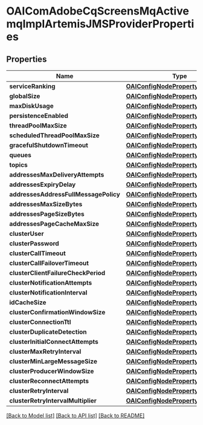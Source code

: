 # OAIComAdobeCqScreensMqActivemqImplArtemisJMSProviderProperties

## Properties
Name | Type | Description | Notes
------------ | ------------- | ------------- | -------------
**serviceRanking** | [**OAIConfigNodePropertyInteger***](OAIConfigNodePropertyInteger.md) |  | [optional] 
**globalSize** | [**OAIConfigNodePropertyInteger***](OAIConfigNodePropertyInteger.md) |  | [optional] 
**maxDiskUsage** | [**OAIConfigNodePropertyInteger***](OAIConfigNodePropertyInteger.md) |  | [optional] 
**persistenceEnabled** | [**OAIConfigNodePropertyBoolean***](OAIConfigNodePropertyBoolean.md) |  | [optional] 
**threadPoolMaxSize** | [**OAIConfigNodePropertyInteger***](OAIConfigNodePropertyInteger.md) |  | [optional] 
**scheduledThreadPoolMaxSize** | [**OAIConfigNodePropertyInteger***](OAIConfigNodePropertyInteger.md) |  | [optional] 
**gracefulShutdownTimeout** | [**OAIConfigNodePropertyInteger***](OAIConfigNodePropertyInteger.md) |  | [optional] 
**queues** | [**OAIConfigNodePropertyArray***](OAIConfigNodePropertyArray.md) |  | [optional] 
**topics** | [**OAIConfigNodePropertyArray***](OAIConfigNodePropertyArray.md) |  | [optional] 
**addressesMaxDeliveryAttempts** | [**OAIConfigNodePropertyInteger***](OAIConfigNodePropertyInteger.md) |  | [optional] 
**addressesExpiryDelay** | [**OAIConfigNodePropertyInteger***](OAIConfigNodePropertyInteger.md) |  | [optional] 
**addressesAddressFullMessagePolicy** | [**OAIConfigNodePropertyDropDown***](OAIConfigNodePropertyDropDown.md) |  | [optional] 
**addressesMaxSizeBytes** | [**OAIConfigNodePropertyInteger***](OAIConfigNodePropertyInteger.md) |  | [optional] 
**addressesPageSizeBytes** | [**OAIConfigNodePropertyInteger***](OAIConfigNodePropertyInteger.md) |  | [optional] 
**addressesPageCacheMaxSize** | [**OAIConfigNodePropertyInteger***](OAIConfigNodePropertyInteger.md) |  | [optional] 
**clusterUser** | [**OAIConfigNodePropertyString***](OAIConfigNodePropertyString.md) |  | [optional] 
**clusterPassword** | [**OAIConfigNodePropertyString***](OAIConfigNodePropertyString.md) |  | [optional] 
**clusterCallTimeout** | [**OAIConfigNodePropertyInteger***](OAIConfigNodePropertyInteger.md) |  | [optional] 
**clusterCallFailoverTimeout** | [**OAIConfigNodePropertyInteger***](OAIConfigNodePropertyInteger.md) |  | [optional] 
**clusterClientFailureCheckPeriod** | [**OAIConfigNodePropertyInteger***](OAIConfigNodePropertyInteger.md) |  | [optional] 
**clusterNotificationAttempts** | [**OAIConfigNodePropertyInteger***](OAIConfigNodePropertyInteger.md) |  | [optional] 
**clusterNotificationInterval** | [**OAIConfigNodePropertyInteger***](OAIConfigNodePropertyInteger.md) |  | [optional] 
**idCacheSize** | [**OAIConfigNodePropertyInteger***](OAIConfigNodePropertyInteger.md) |  | [optional] 
**clusterConfirmationWindowSize** | [**OAIConfigNodePropertyInteger***](OAIConfigNodePropertyInteger.md) |  | [optional] 
**clusterConnectionTtl** | [**OAIConfigNodePropertyInteger***](OAIConfigNodePropertyInteger.md) |  | [optional] 
**clusterDuplicateDetection** | [**OAIConfigNodePropertyBoolean***](OAIConfigNodePropertyBoolean.md) |  | [optional] 
**clusterInitialConnectAttempts** | [**OAIConfigNodePropertyInteger***](OAIConfigNodePropertyInteger.md) |  | [optional] 
**clusterMaxRetryInterval** | [**OAIConfigNodePropertyInteger***](OAIConfigNodePropertyInteger.md) |  | [optional] 
**clusterMinLargeMessageSize** | [**OAIConfigNodePropertyInteger***](OAIConfigNodePropertyInteger.md) |  | [optional] 
**clusterProducerWindowSize** | [**OAIConfigNodePropertyInteger***](OAIConfigNodePropertyInteger.md) |  | [optional] 
**clusterReconnectAttempts** | [**OAIConfigNodePropertyInteger***](OAIConfigNodePropertyInteger.md) |  | [optional] 
**clusterRetryInterval** | [**OAIConfigNodePropertyInteger***](OAIConfigNodePropertyInteger.md) |  | [optional] 
**clusterRetryIntervalMultiplier** | [**OAIConfigNodePropertyFloat***](OAIConfigNodePropertyFloat.md) |  | [optional] 

[[Back to Model list]](../README.md#documentation-for-models) [[Back to API list]](../README.md#documentation-for-api-endpoints) [[Back to README]](../README.md)


